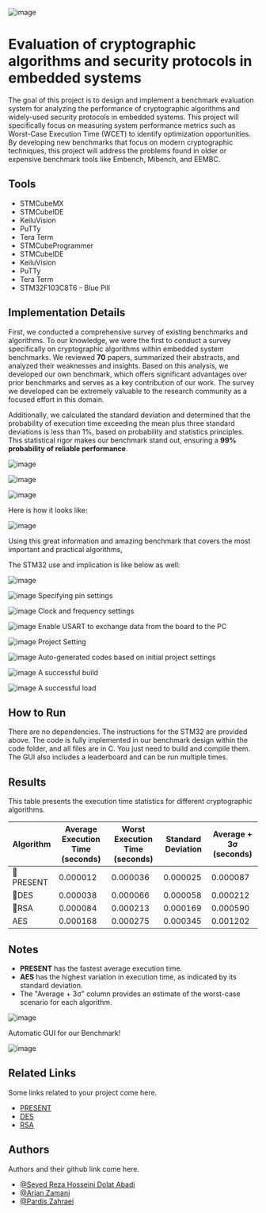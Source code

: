 
![image](https://github.com/user-attachments/assets/f4e47219-c674-4edc-8a99-f402d56ce15b)


# Evaluation of cryptographic algorithms and security protocols in embedded systems

The goal of this project is to design and implement a benchmark evaluation system for analyzing the performance of cryptographic algorithms and widely-used security protocols in embedded systems. This project will specifically focus on measuring system performance metrics such as Worst-Case Execution Time (WCET) to identify optimization opportunities. By developing new benchmarks that focus on modern cryptographic techniques, this project will address the problems found in older or expensive benchmark tools like Embench, Mibench, and EEMBC.


## Tools
- STMCubeMX
- STMCubeIDE
- KeiluVision
- PuTTy
- Tera Term
- STMCubeProgrammer
- STMCubeIDE
- KeiluVision
- PuTTy
- Tera Term
- STM32F103C8T6 - Blue Pill

## Implementation Details

First, we conducted a comprehensive survey of existing benchmarks and algorithms. To our knowledge, we were the first to conduct a survey specifically on cryptographic algorithms within embedded system benchmarks. We reviewed **70** papers, summarized their abstracts, and analyzed their weaknesses and insights. Based on this analysis, we developed our own benchmark, which offers significant advantages over prior benchmarks and serves as a key contribution of our work. The survey we developed can be extremely valuable to the research community as a focused effort in this domain.

Additionally, we calculated the standard deviation and determined that the probability of execution time exceeding the mean plus three standard deviations is less than 1%, based on probability and statistics principles. This statistical rigor makes our benchmark stand out, ensuring a **99% probability of reliable performance**.

![image](https://github.com/user-attachments/assets/cb0c0cbc-d05f-414b-9316-59ad62a312dd)

![image](https://github.com/user-attachments/assets/305d547f-65e4-4818-9cc8-8de1afed0bc1)

![image](https://github.com/user-attachments/assets/0e36e8a6-2305-42b4-9259-aeffc5b28d4f)

Here is how it looks like: 

![image](https://github.com/user-attachments/assets/037b6760-173d-45c8-b1d0-bc54c4ca1ec8)

Using this great information and amazing benchmark that covers the most important and practical algorithms, 

The STM32 use and implication is like below as well:

![image](https://github.com/user-attachments/assets/7eaac601-717e-4c98-81a9-089c3ea68d6c)

![image](https://github.com/user-attachments/assets/4fe4fffe-97e6-4d14-adab-42fe7d13daa2)
Specifying pin settings

![image](https://github.com/user-attachments/assets/10b8fe68-88e3-4ec0-a3ee-510356025144)
Clock and frequency settings

![image](https://github.com/user-attachments/assets/5d486b85-2e63-4444-9809-ff1427a4f26a)
Enable USART to exchange data from the board to the PC

![image](https://github.com/user-attachments/assets/12494923-6f19-44c9-b4e4-0deff1e18619)
Project Setting

![image](https://github.com/user-attachments/assets/11b8d927-3318-49c9-bce5-2f55733ff66b)
Auto-generated codes based on initial project settings

![image](https://github.com/user-attachments/assets/f5c75f11-9470-47dd-abff-95cd051b8d3c)
A successful build 

![image](https://github.com/user-attachments/assets/e7dfe622-ee02-463d-9ebc-43cb0e86b22a)
A successful load 


## How to Run

There are no dependencies. The instructions for the STM32 are provided above. The code is fully implemented in our benchmark design within the code folder, and all files are in C. You just need to build and compile them. The GUI also includes a leaderboard and can be run multiple times.

## Results
This table presents the execution time statistics for different cryptographic algorithms.

| Algorithm | Average Execution Time (seconds) | Worst Execution Time (seconds) | Standard Deviation | Average + 3σ (seconds) |
|-----------|---------------------------------|-------------------------------|--------------------|-----------------------|
| 🥇PRESENT   | 0.000012                        | 0.000036                      | 0.000025           | 0.000087              |
| 🥈DES       | 0.000038                        | 0.000066                      | 0.000058           | 0.000212              |
| 🥉RSA       | 0.000084                        | 0.000213                      | 0.000169           | 0.000590              |
| AES       | 0.000168                        | 0.000275                      | 0.000345           | 0.001202              |

## Notes
- **PRESENT** has the fastest average execution time.
- **AES** has the highest variation in execution time, as indicated by its standard deviation.
- The "Average + 3σ" column provides an estimate of the worst-case scenario for each algorithm.


![image](https://github.com/user-attachments/assets/a50faeb5-2a85-4e49-91a3-d28f8efb9a83)

Automatic GUI for our Benchmark!

![image](https://github.com/user-attachments/assets/194dfa4c-684e-4eba-801f-0a5ce864639d)
## Related Links
Some links related to your project come here.
 - [PRESENT](https://www.iacr.org/archive/ches2007/47270450/47270450.pdf)
 - [DES](https://en.wikipedia.org/wiki/Data_Encryption_Standard)
 - [RSA](https://en.wikipedia.org/wiki/RSA_(cryptosystem))


## Authors
Authors and their github link come here.
- [@Seyed Reza Hosseini Dolat Abadi](https://github.com/Sharif-University-ESRLab)
- [@Arian Zamani](https://github.com/Sharif-University-ESRLab)
- [@Pardis Zahraei](https://github.com/pardissz)

